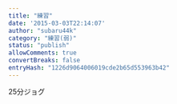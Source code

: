 ```yaml
---
title: "練習"
date: '2015-03-03T22:14:07'
author: "subaru44k"
category: "練習(弱)"
status: "publish"
allowComments: true
convertBreaks: false
entryHash: "1226d9064006019cde2b65d553963b42"
---
```

25分ジョグ
